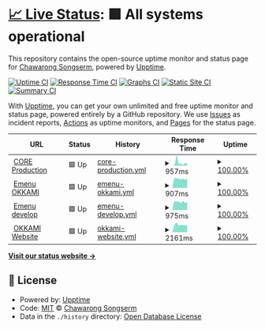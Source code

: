 # [📈 Live Status](https://demo.upptime.js.org): <!--live status--> **🟩 All systems operational**

This repository contains the open-source uptime monitor and status page for [Chawarong Songserm](http://chawarong.github.io), powered by [Upptime](https://github.com/upptime/upptime).

[![Uptime CI](https://github.com/chawarong/upptime/workflows/Uptime%20CI/badge.svg)](https://github.com/upptime/upptime/actions?query=workflow%3A%22Uptime+CI%22)
[![Response Time CI](https://github.com/chawarong/upptime/workflows/Response%20Time%20CI/badge.svg)](https://github.com/upptime/upptime/actions?query=workflow%3A%22Response+Time+CI%22)
[![Graphs CI](https://github.com/chawarong/upptime/workflows/Graphs%20CI/badge.svg)](https://github.com/upptime/upptime/actions?query=workflow%3A%22Graphs+CI%22)
[![Static Site CI](https://github.com/chawarong/upptime/workflows/Static%20Site%20CI/badge.svg)](https://github.com/upptime/upptime/actions?query=workflow%3A%22Static+Site+CI%22)
[![Summary CI](https://github.com/chawarong/upptime/workflows/Summary%20CI/badge.svg)](https://github.com/upptime/upptime/actions?query=workflow%3A%22Summary+CI%22)

With [Upptime](https://upptime.js.org), you can get your own unlimited and free uptime monitor and status page, powered entirely by a GitHub repository. We use [Issues](https://github.com/chawarong/upptime/issues) as incident reports, [Actions](https://github.com/chawarong/upptime/actions) as uptime monitors, and [Pages](https://demo.upptime.js.org) for the status page.

<!--start: status pages-->
<!-- This summary is generated by Upptime (https://github.com/upptime/upptime) -->
<!-- Do not edit this manually, your changes will be overwritten -->
<!-- prettier-ignore -->
| URL | Status | History | Response Time | Uptime |
| --- | ------ | ------- | ------------- | ------ |
| <img alt="" src="https://favicons.githubusercontent.com/app.okkami.com" height="13"> [CORE Production](https://app.okkami.com) | 🟩 Up | [core-production.yml](https://github.com/fingi/upptime/commits/HEAD/history/core-production.yml) | <details><summary><img alt="Response time graph" src="./graphs/core-production/response-time-week.png" height="20"> 957ms</summary><br><a href="https://fingi.github.io/upptime/history/core-production"><img alt="Response time 655" src="https://img.shields.io/endpoint?url=https%3A%2F%2Fraw.githubusercontent.com%2Ffingi%2Fupptime%2FHEAD%2Fapi%2Fcore-production%2Fresponse-time.json"></a><br><a href="https://fingi.github.io/upptime/history/core-production"><img alt="24-hour response time 634" src="https://img.shields.io/endpoint?url=https%3A%2F%2Fraw.githubusercontent.com%2Ffingi%2Fupptime%2FHEAD%2Fapi%2Fcore-production%2Fresponse-time-day.json"></a><br><a href="https://fingi.github.io/upptime/history/core-production"><img alt="7-day response time 957" src="https://img.shields.io/endpoint?url=https%3A%2F%2Fraw.githubusercontent.com%2Ffingi%2Fupptime%2FHEAD%2Fapi%2Fcore-production%2Fresponse-time-week.json"></a><br><a href="https://fingi.github.io/upptime/history/core-production"><img alt="30-day response time 699" src="https://img.shields.io/endpoint?url=https%3A%2F%2Fraw.githubusercontent.com%2Ffingi%2Fupptime%2FHEAD%2Fapi%2Fcore-production%2Fresponse-time-month.json"></a><br><a href="https://fingi.github.io/upptime/history/core-production"><img alt="1-year response time 615" src="https://img.shields.io/endpoint?url=https%3A%2F%2Fraw.githubusercontent.com%2Ffingi%2Fupptime%2FHEAD%2Fapi%2Fcore-production%2Fresponse-time-year.json"></a></details> | <details><summary><a href="https://fingi.github.io/upptime/history/core-production">100.00%</a></summary><a href="https://fingi.github.io/upptime/history/core-production"><img alt="All-time uptime 99.99%" src="https://img.shields.io/endpoint?url=https%3A%2F%2Fraw.githubusercontent.com%2Ffingi%2Fupptime%2FHEAD%2Fapi%2Fcore-production%2Fuptime.json"></a><br><a href="https://fingi.github.io/upptime/history/core-production"><img alt="24-hour uptime 100.00%" src="https://img.shields.io/endpoint?url=https%3A%2F%2Fraw.githubusercontent.com%2Ffingi%2Fupptime%2FHEAD%2Fapi%2Fcore-production%2Fuptime-day.json"></a><br><a href="https://fingi.github.io/upptime/history/core-production"><img alt="7-day uptime 100.00%" src="https://img.shields.io/endpoint?url=https%3A%2F%2Fraw.githubusercontent.com%2Ffingi%2Fupptime%2FHEAD%2Fapi%2Fcore-production%2Fuptime-week.json"></a><br><a href="https://fingi.github.io/upptime/history/core-production"><img alt="30-day uptime 100.00%" src="https://img.shields.io/endpoint?url=https%3A%2F%2Fraw.githubusercontent.com%2Ffingi%2Fupptime%2FHEAD%2Fapi%2Fcore-production%2Fuptime-month.json"></a><br><a href="https://fingi.github.io/upptime/history/core-production"><img alt="1-year uptime 100.00%" src="https://img.shields.io/endpoint?url=https%3A%2F%2Fraw.githubusercontent.com%2Ffingi%2Fupptime%2FHEAD%2Fapi%2Fcore-production%2Fuptime-year.json"></a></details>
| <img alt="" src="https://favicons.githubusercontent.com/emenu.okkami.com" height="13"> [Emenu OKKAMI](https://emenu.okkami.com/) | 🟩 Up | [emenu-okkami.yml](https://github.com/fingi/upptime/commits/HEAD/history/emenu-okkami.yml) | <details><summary><img alt="Response time graph" src="./graphs/emenu-okkami/response-time-week.png" height="20"> 907ms</summary><br><a href="https://fingi.github.io/upptime/history/emenu-okkami"><img alt="Response time 917" src="https://img.shields.io/endpoint?url=https%3A%2F%2Fraw.githubusercontent.com%2Ffingi%2Fupptime%2FHEAD%2Fapi%2Femenu-okkami%2Fresponse-time.json"></a><br><a href="https://fingi.github.io/upptime/history/emenu-okkami"><img alt="24-hour response time 891" src="https://img.shields.io/endpoint?url=https%3A%2F%2Fraw.githubusercontent.com%2Ffingi%2Fupptime%2FHEAD%2Fapi%2Femenu-okkami%2Fresponse-time-day.json"></a><br><a href="https://fingi.github.io/upptime/history/emenu-okkami"><img alt="7-day response time 907" src="https://img.shields.io/endpoint?url=https%3A%2F%2Fraw.githubusercontent.com%2Ffingi%2Fupptime%2FHEAD%2Fapi%2Femenu-okkami%2Fresponse-time-week.json"></a><br><a href="https://fingi.github.io/upptime/history/emenu-okkami"><img alt="30-day response time 894" src="https://img.shields.io/endpoint?url=https%3A%2F%2Fraw.githubusercontent.com%2Ffingi%2Fupptime%2FHEAD%2Fapi%2Femenu-okkami%2Fresponse-time-month.json"></a><br><a href="https://fingi.github.io/upptime/history/emenu-okkami"><img alt="1-year response time 914" src="https://img.shields.io/endpoint?url=https%3A%2F%2Fraw.githubusercontent.com%2Ffingi%2Fupptime%2FHEAD%2Fapi%2Femenu-okkami%2Fresponse-time-year.json"></a></details> | <details><summary><a href="https://fingi.github.io/upptime/history/emenu-okkami">100.00%</a></summary><a href="https://fingi.github.io/upptime/history/emenu-okkami"><img alt="All-time uptime 99.96%" src="https://img.shields.io/endpoint?url=https%3A%2F%2Fraw.githubusercontent.com%2Ffingi%2Fupptime%2FHEAD%2Fapi%2Femenu-okkami%2Fuptime.json"></a><br><a href="https://fingi.github.io/upptime/history/emenu-okkami"><img alt="24-hour uptime 100.00%" src="https://img.shields.io/endpoint?url=https%3A%2F%2Fraw.githubusercontent.com%2Ffingi%2Fupptime%2FHEAD%2Fapi%2Femenu-okkami%2Fuptime-day.json"></a><br><a href="https://fingi.github.io/upptime/history/emenu-okkami"><img alt="7-day uptime 100.00%" src="https://img.shields.io/endpoint?url=https%3A%2F%2Fraw.githubusercontent.com%2Ffingi%2Fupptime%2FHEAD%2Fapi%2Femenu-okkami%2Fuptime-week.json"></a><br><a href="https://fingi.github.io/upptime/history/emenu-okkami"><img alt="30-day uptime 100.00%" src="https://img.shields.io/endpoint?url=https%3A%2F%2Fraw.githubusercontent.com%2Ffingi%2Fupptime%2FHEAD%2Fapi%2Femenu-okkami%2Fuptime-month.json"></a><br><a href="https://fingi.github.io/upptime/history/emenu-okkami"><img alt="1-year uptime 100.00%" src="https://img.shields.io/endpoint?url=https%3A%2F%2Fraw.githubusercontent.com%2Ffingi%2Fupptime%2FHEAD%2Fapi%2Femenu-okkami%2Fuptime-year.json"></a></details>
| <img alt="" src="https://favicons.githubusercontent.com/emenu.develop.okkami.com" height="13"> [Emenu develop](https://emenu.develop.okkami.com:3443/api/store?puid=000-000-0011&uid=9b1825bb-7839-4266-9efd-9902f9f576f3&k=null&type=Store&language=en) | 🟩 Up | [emenu-develop.yml](https://github.com/fingi/upptime/commits/HEAD/history/emenu-develop.yml) | <details><summary><img alt="Response time graph" src="./graphs/emenu-develop/response-time-week.png" height="20"> 975ms</summary><br><a href="https://fingi.github.io/upptime/history/emenu-develop"><img alt="Response time 1001" src="https://img.shields.io/endpoint?url=https%3A%2F%2Fraw.githubusercontent.com%2Ffingi%2Fupptime%2FHEAD%2Fapi%2Femenu-develop%2Fresponse-time.json"></a><br><a href="https://fingi.github.io/upptime/history/emenu-develop"><img alt="24-hour response time 973" src="https://img.shields.io/endpoint?url=https%3A%2F%2Fraw.githubusercontent.com%2Ffingi%2Fupptime%2FHEAD%2Fapi%2Femenu-develop%2Fresponse-time-day.json"></a><br><a href="https://fingi.github.io/upptime/history/emenu-develop"><img alt="7-day response time 975" src="https://img.shields.io/endpoint?url=https%3A%2F%2Fraw.githubusercontent.com%2Ffingi%2Fupptime%2FHEAD%2Fapi%2Femenu-develop%2Fresponse-time-week.json"></a><br><a href="https://fingi.github.io/upptime/history/emenu-develop"><img alt="30-day response time 963" src="https://img.shields.io/endpoint?url=https%3A%2F%2Fraw.githubusercontent.com%2Ffingi%2Fupptime%2FHEAD%2Fapi%2Femenu-develop%2Fresponse-time-month.json"></a><br><a href="https://fingi.github.io/upptime/history/emenu-develop"><img alt="1-year response time 1003" src="https://img.shields.io/endpoint?url=https%3A%2F%2Fraw.githubusercontent.com%2Ffingi%2Fupptime%2FHEAD%2Fapi%2Femenu-develop%2Fresponse-time-year.json"></a></details> | <details><summary><a href="https://fingi.github.io/upptime/history/emenu-develop">100.00%</a></summary><a href="https://fingi.github.io/upptime/history/emenu-develop"><img alt="All-time uptime 99.95%" src="https://img.shields.io/endpoint?url=https%3A%2F%2Fraw.githubusercontent.com%2Ffingi%2Fupptime%2FHEAD%2Fapi%2Femenu-develop%2Fuptime.json"></a><br><a href="https://fingi.github.io/upptime/history/emenu-develop"><img alt="24-hour uptime 100.00%" src="https://img.shields.io/endpoint?url=https%3A%2F%2Fraw.githubusercontent.com%2Ffingi%2Fupptime%2FHEAD%2Fapi%2Femenu-develop%2Fuptime-day.json"></a><br><a href="https://fingi.github.io/upptime/history/emenu-develop"><img alt="7-day uptime 100.00%" src="https://img.shields.io/endpoint?url=https%3A%2F%2Fraw.githubusercontent.com%2Ffingi%2Fupptime%2FHEAD%2Fapi%2Femenu-develop%2Fuptime-week.json"></a><br><a href="https://fingi.github.io/upptime/history/emenu-develop"><img alt="30-day uptime 100.00%" src="https://img.shields.io/endpoint?url=https%3A%2F%2Fraw.githubusercontent.com%2Ffingi%2Fupptime%2FHEAD%2Fapi%2Femenu-develop%2Fuptime-month.json"></a><br><a href="https://fingi.github.io/upptime/history/emenu-develop"><img alt="1-year uptime 100.00%" src="https://img.shields.io/endpoint?url=https%3A%2F%2Fraw.githubusercontent.com%2Ffingi%2Fupptime%2FHEAD%2Fapi%2Femenu-develop%2Fuptime-year.json"></a></details>
| <img alt="" src="https://favicons.githubusercontent.com/www.okkami.com" height="13"> [OKKAMI Website](http://www.okkami.com) | 🟩 Up | [okkami-website.yml](https://github.com/fingi/upptime/commits/HEAD/history/okkami-website.yml) | <details><summary><img alt="Response time graph" src="./graphs/okkami-website/response-time-week.png" height="20"> 2161ms</summary><br><a href="https://fingi.github.io/upptime/history/okkami-website"><img alt="Response time 2065" src="https://img.shields.io/endpoint?url=https%3A%2F%2Fraw.githubusercontent.com%2Ffingi%2Fupptime%2FHEAD%2Fapi%2Fokkami-website%2Fresponse-time.json"></a><br><a href="https://fingi.github.io/upptime/history/okkami-website"><img alt="24-hour response time 1896" src="https://img.shields.io/endpoint?url=https%3A%2F%2Fraw.githubusercontent.com%2Ffingi%2Fupptime%2FHEAD%2Fapi%2Fokkami-website%2Fresponse-time-day.json"></a><br><a href="https://fingi.github.io/upptime/history/okkami-website"><img alt="7-day response time 2161" src="https://img.shields.io/endpoint?url=https%3A%2F%2Fraw.githubusercontent.com%2Ffingi%2Fupptime%2FHEAD%2Fapi%2Fokkami-website%2Fresponse-time-week.json"></a><br><a href="https://fingi.github.io/upptime/history/okkami-website"><img alt="30-day response time 2114" src="https://img.shields.io/endpoint?url=https%3A%2F%2Fraw.githubusercontent.com%2Ffingi%2Fupptime%2FHEAD%2Fapi%2Fokkami-website%2Fresponse-time-month.json"></a><br><a href="https://fingi.github.io/upptime/history/okkami-website"><img alt="1-year response time 2100" src="https://img.shields.io/endpoint?url=https%3A%2F%2Fraw.githubusercontent.com%2Ffingi%2Fupptime%2FHEAD%2Fapi%2Fokkami-website%2Fresponse-time-year.json"></a></details> | <details><summary><a href="https://fingi.github.io/upptime/history/okkami-website">100.00%</a></summary><a href="https://fingi.github.io/upptime/history/okkami-website"><img alt="All-time uptime 99.99%" src="https://img.shields.io/endpoint?url=https%3A%2F%2Fraw.githubusercontent.com%2Ffingi%2Fupptime%2FHEAD%2Fapi%2Fokkami-website%2Fuptime.json"></a><br><a href="https://fingi.github.io/upptime/history/okkami-website"><img alt="24-hour uptime 100.00%" src="https://img.shields.io/endpoint?url=https%3A%2F%2Fraw.githubusercontent.com%2Ffingi%2Fupptime%2FHEAD%2Fapi%2Fokkami-website%2Fuptime-day.json"></a><br><a href="https://fingi.github.io/upptime/history/okkami-website"><img alt="7-day uptime 100.00%" src="https://img.shields.io/endpoint?url=https%3A%2F%2Fraw.githubusercontent.com%2Ffingi%2Fupptime%2FHEAD%2Fapi%2Fokkami-website%2Fuptime-week.json"></a><br><a href="https://fingi.github.io/upptime/history/okkami-website"><img alt="30-day uptime 100.00%" src="https://img.shields.io/endpoint?url=https%3A%2F%2Fraw.githubusercontent.com%2Ffingi%2Fupptime%2FHEAD%2Fapi%2Fokkami-website%2Fuptime-month.json"></a><br><a href="https://fingi.github.io/upptime/history/okkami-website"><img alt="1-year uptime 100.00%" src="https://img.shields.io/endpoint?url=https%3A%2F%2Fraw.githubusercontent.com%2Ffingi%2Fupptime%2FHEAD%2Fapi%2Fokkami-website%2Fuptime-year.json"></a></details>

<!--end: status pages-->

[**Visit our status website →**](https://demo.upptime.js.org)

## 📄 License

- Powered by: [Upptime](https://github.com/upptime/upptime)
- Code: [MIT](./LICENSE) © [Chawarong Songserm](http://chawarong.github.io)
- Data in the `./history` directory: [Open Database License](https://opendatacommons.org/licenses/odbl/1-0/)
